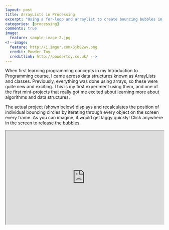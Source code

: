 ```yaml
---
layout: post
title: ArrayLists in Processing
excerpt: "Using a for-loop and arraylist to create bouncing bubbles in Processing"
categories: [processing]
comments: true
image:
  feature: sample-image-2.jpg
<!--image:
  feature: http://i.imgur.com/Sjb82wv.png
  credit: Powder Toy
  creditlink: http://powdertoy.co.uk/ -->
---
```


When first learning programming concepts in my Introduction to Programming course, I came across data structures known as ArrayLists and classes. Previously, everything was done using arrays, so these were quite new and exciting. This is my first experiment using them, and one of the first mini-projects that really got me excited about learning more about algorithms and data structures. 

The actual project (shown below) displays and recalculates the position of individual bouncing circles by iterating through every object on the screen every frame. As you can imagine, it would get laggy quickly! Click anywhere in the screen to release the bubbles. 

<iframe src="https://www.openprocessing.org/sketch/438457/embed/" width="100%" height="300"></iframe>
